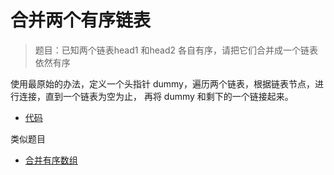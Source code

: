 

# 合并两个有序链表

> 题目：已知两个链表head1 和head2 各自有序，请把它们合并成一个链表依然有序

使用最原始的办法，定义一个头指针 dummy，遍历两个链表，根据链表节点，进行连接，直到一个链表为空为止，
再将 dummy 和剩下的一个链接起来。

- [代码](/algorithms-java-example/src/main/java/space.mamba/coding/interviews/No17_MergeSortListNode.java)

类似题目

- [合并有序数组](../11、leetcode/88、88.%20Merge%20Sorted%20Array.md)
